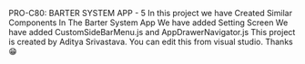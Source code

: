 PRO-C80: BARTER SYSTEM APP - 5
In this project we have Created Similar Components In The Barter System App
We have added Setting Screen
We have added CustomSideBarMenu.js and AppDrawerNavigator.js
This project is created by Aditya Srivastava.
You can edit this from visual studio. Thanks😁
